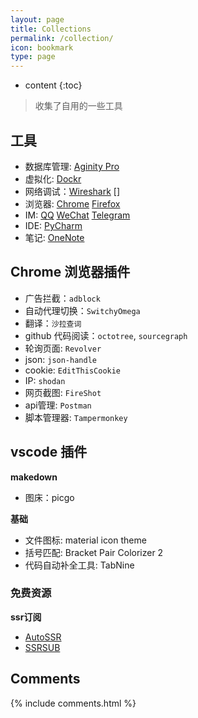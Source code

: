 ```yaml
---
layout: page
title: Collections
permalink: /collection/
icon: bookmark
type: page
---
```


* content
{:toc}

> 收集了自用的一些工具

## 工具

- 数据库管理: [Aginity Pro](https://www.aginity.com/products/aginity-pro/)
- 虚拟化: [Dockr](https://www.docker.com/)
- 网络调试：[Wireshark]() []
- 浏览器: [Chrome](https://www.google.com/chrome/) [Firefox]()
- IM: [QQ]() [WeChat]() [Telegram]()
- IDE: [PyCharm]()
- 笔记: [OneNote]()

## Chrome 浏览器插件

- 广告拦截：`adblock`
- 自动代理切换：`SwitchyOmega`
- 翻译：`沙拉查词`
- github 代码阅读：`octotree`, `sourcegraph`
- 轮询页面: `Revolver`
- json: `json-handle`
- cookie: `EditThisCookie`
- IP: `shodan`
- 网页截图: `FireShot`
- api管理: `Postman`
- 脚本管理器: `Tampermonkey`

## vscode 插件

**makedown**
- 图床：picgo

**基础**
- 文件图标: material icon theme
- 括号匹配: Bracket Pair Colorizer 2
- 代码自动补全工具: TabNine

### 免费资源

**ssr订阅**
- [AutoSSR](https://raw.githubusercontent.com/voken100g/AutoSSR/master/stable)
- [SSRSUB](https://raw.githubusercontent.com/ssrsub/ssr/master/ssrsub)

## Comments

{% include comments.html %}
